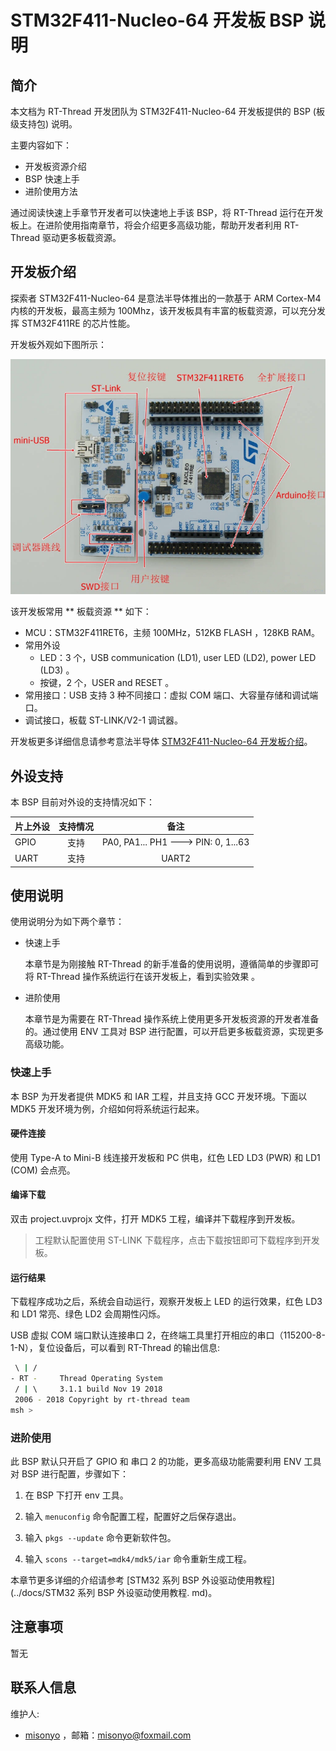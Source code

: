 # STM32F411-Nucleo-64 开发板 BSP 说明

## 简介

本文档为 RT-Thread 开发团队为 STM32F411-Nucleo-64 开发板提供的 BSP (板级支持包) 说明。

主要内容如下：

- 开发板资源介绍
- BSP 快速上手
- 进阶使用方法

通过阅读快速上手章节开发者可以快速地上手该 BSP，将 RT-Thread 运行在开发板上。在进阶使用指南章节，将会介绍更多高级功能，帮助开发者利用 RT-Thread 驱动更多板载资源。

## 开发板介绍

探索者 STM32F411-Nucleo-64 是意法半导体推出的一款基于 ARM Cortex-M4 内核的开发板，最高主频为 100Mhz，该开发板具有丰富的板载资源，可以充分发挥 STM32F411RE 的芯片性能。

开发板外观如下图所示：

![board](figures/board.png)

该开发板常用 ** 板载资源 ** 如下：

- MCU：STM32F411RET6，主频 100MHz，512KB FLASH ，128KB RAM。
- 常用外设
  - LED：3 个，USB communication (LD1), user LED (LD2), power LED (LD3) 。
  - 按键，2 个，USER and RESET 。
- 常用接口：USB 支持 3 种不同接口：虚拟 COM 端口、大容量存储和调试端口。
- 调试接口，板载 ST-LINK/V2-1 调试器。

开发板更多详细信息请参考意法半导体 [STM32F411-Nucleo-64 开发板介绍](https://www.st.com/en/evaluation-tools/nucleo-f411re.html)。

## 外设支持

本 BSP 目前对外设的支持情况如下：

| **片上外设** | **支持情况** |               **备注**                |
| :------------ | :----------: | :-----------------------------------: |
| GPIO         |     支持     | PA0, PA1... PH1 ---> PIN: 0, 1...63 |
| UART         |     支持     |              UART2             |

## 使用说明

使用说明分为如下两个章节：

- 快速上手

    本章节是为刚接触 RT-Thread 的新手准备的使用说明，遵循简单的步骤即可将 RT-Thread 操作系统运行在该开发板上，看到实验效果 。

- 进阶使用

    本章节是为需要在 RT-Thread 操作系统上使用更多开发板资源的开发者准备的。通过使用 ENV 工具对 BSP 进行配置，可以开启更多板载资源，实现更多高级功能。


### 快速上手

本 BSP 为开发者提供 MDK5 和 IAR 工程，并且支持 GCC 开发环境。下面以 MDK5 开发环境为例，介绍如何将系统运行起来。

#### 硬件连接

使用 Type-A to Mini-B 线连接开发板和 PC 供电，红色 LED LD3 (PWR) 和 LD1 (COM) 会点亮。

#### 编译下载

双击 project.uvprojx 文件，打开 MDK5 工程，编译并下载程序到开发板。

> 工程默认配置使用 ST-LINK 下载程序，点击下载按钮即可下载程序到开发板。

#### 运行结果

下载程序成功之后，系统会自动运行，观察开发板上 LED 的运行效果，红色 LD3 和 LD1 常亮、绿色 LD2 会周期性闪烁。

USB 虚拟 COM 端口默认连接串口 2，在终端工具里打开相应的串口（115200-8-1-N），复位设备后，可以看到 RT-Thread 的输出信息:

```bash
 \ | /
- RT -     Thread Operating System
 / | \     3.1.1 build Nov 19 2018
 2006 - 2018 Copyright by rt-thread team
msh >
```
### 进阶使用

此 BSP 默认只开启了 GPIO 和 串口 2 的功能，更多高级功能需要利用 ENV 工具对 BSP 进行配置，步骤如下：

1. 在 BSP 下打开 env 工具。

2. 输入 `menuconfig` 命令配置工程，配置好之后保存退出。

3. 输入 `pkgs --update` 命令更新软件包。

4. 输入 `scons --target=mdk4/mdk5/iar` 命令重新生成工程。

本章节更多详细的介绍请参考 [STM32 系列 BSP 外设驱动使用教程](../docs/STM32 系列 BSP 外设驱动使用教程. md)。

## 注意事项

暂无

## 联系人信息

维护人:

- [misonyo](https://github.com/misonyo) ，邮箱：<misonyo@foxmail.com>